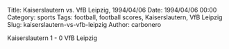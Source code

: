 Title: Kaiserslautern vs. VfB Leipzig, 1994/04/06
Date: 1994/04/06 00:00
Category: sports
Tags: football, football scores, Kaiserslautern, VfB Leipzig
Slug: kaiserslautern-vs-vfb-leipzig
Author: carbonero


Kaiserslautern 1 - 0 VfB Leipzig

